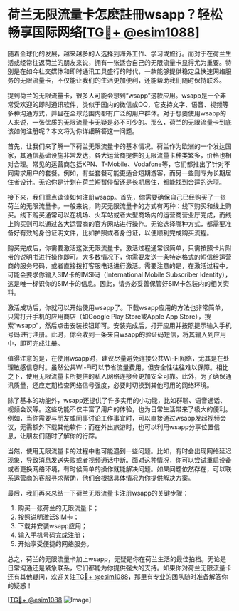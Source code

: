 # 荷兰无限流量卡怎麽註冊wsapp？轻松畅享国际网络[[TG💪+ @esim1088](https://t.me/s/esim1088)]

随着全球化的发展，越来越多的人选择到海外工作、学习或旅行。而对于在荷兰生活或经常往返荷兰的朋友来说，拥有一张适合自己的无限流量卡显得尤为重要。特别是在如今社交媒体和即时通讯工具盛行的时代，一款能够提供稳定且快速网络服务的无限流量卡，不仅能让我们的生活更加便利，还能帮助我们随时保持联系。

提到荷兰的无限流量卡，很多人可能会想到“wsapp”这款应用。wsapp是一个非常受欢迎的即时通讯软件，类似于国内的微信或QQ，它支持文字、语音、视频等多种沟通方式，并且在全球范围内都有广泛的用户群体。对于想要使用wsapp的人来说，一张优质的无限流量卡无疑是必不可少的。那么，荷兰的无限流量卡到底该如何注册呢？本文将为你详细解答这一问题。

首先，让我们来了解一下荷兰无限流量卡的基本情况。荷兰作为欧洲的一个发达国家，其通信基础设施非常发达，各大运营商提供的无限流量卡种类繁多，价格也相对合理。常见的运营商包括KPN、T-Mobile、Vodafone等，它们都推出了针对不同需求用户的套餐。例如，有些套餐可能更适合短期游客，而另一些则专为长期居住者设计。无论你是计划在荷兰短暂停留还是长期居住，都能找到合适的选项。

接下来，我们重点谈谈如何注册wsapp。首先，你需要确保自己已经购买了一张荷兰的无限流量卡。一般来说，购买无限流量卡的方式有两种：线下购买和线上购买。线下购买通常可以在机场、火车站或者大型商场内的运营商营业厅完成，而线上购买则可以通过各大运营商的官方网站进行操作。无论选择哪种方式，都需要准备好有效的身份证明文件，比如护照或者身份证，以便顺利完成购买流程。

购买完成后，你需要激活这张无限流量卡。激活过程通常很简单，只需按照卡片附带的说明书进行操作即可。大多数情况下，你需要发送一条特定格式的短信给运营商的服务号码，或者直接拨打客服电话进行激活。需要注意的是，在激活过程中，可能会要求你输入SIM卡的IMSI码（International Mobile Subscriber Identity），这是唯一标识你的SIM卡的信息。因此，请务必妥善保管好SIM卡包装内的相关资料。

激活成功后，你就可以开始使用wsapp了。下载wsapp应用的方法也非常简单，只需打开手机的应用商店（如Google Play Store或Apple App Store），搜索“wsapp”，然后点击安装按钮即可。安装完成后，打开应用并按照提示输入手机号码进行注册。此时，你会收到一条来自wsapp的验证码短信，将其输入到应用中，即可完成注册。

值得注意的是，在使用wsapp时，建议尽量避免连接公共Wi-Fi网络，尤其是在处理敏感信息时。虽然公共Wi-Fi可以节省流量费用，但安全性往往难以保障。相比之下，使用无限流量卡所提供的私人网络连接会更加安全可靠。此外，为了确保通讯质量，还应定期检查网络信号强度，必要时切换到其他可用的网络环境。

除了基本的功能外，wsapp还提供了许多实用的小功能，比如群聊、语音通话、视频会议等。这些功能不仅丰富了用户的体验，也为日常生活带来了极大的便利。例如，当你需要与朋友或同事讨论工作事宜时，可以直接通过wsapp发起视频会议，无需额外下载其他软件；而在外出旅游时，也可以利用wsapp分享位置信息，让朋友们随时了解你的行踪。

当然，使用无限流量卡的过程中也可能遇到一些问题。比如，有时会出现网络延迟现象，导致消息发送失败或者视频通话中断。面对这种情况，你可以尝试重启设备或者更换网络环境，有时候简单的操作就能解决问题。如果问题依然存在，可以联系运营商的客服寻求帮助，他们会根据具体情况为你提供解决方案。

最后，我们再来总结一下荷兰无限流量卡注册wsapp的关键步骤：
1. 购买一张荷兰的无限流量卡；
2. 按照说明激活SIM卡；
3. 下载并安装wsapp应用；
4. 输入手机号码完成注册；
5. 开始享受便捷的网络服务。

总之，荷兰的无限流量卡加上wsapp，无疑是你在荷兰生活的最佳拍档。无论是日常沟通还是紧急联系，它们都能为你提供强大的支持。如果你对荷兰无限流量卡还有其他疑问，欢迎关注[TG💪+ @esim1088](https://t.me/s/esim1088)，那里有专业的团队随时准备解答你的疑惑！

[[TG💪+ @esim1088](https://t.me/s/esim1088) ![Image](https://i.postimg.cc/4NQfJmqS/Snipaste-2025-05-13-00-14-12.png)]